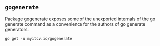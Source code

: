 <!-- __JSON: go list -json .
## `{{ filepathBase .Out.ImportPath}}`

{{.Out.Doc}}

```
go get -u {{.Out.ImportPath}}
```
-->
## `gogenerate`

Package gogenerate exposes some of the unexported internals of the go generate command as a convenience for the authors of go generate generators.

```
go get -u myitcv.io/gogenerate
```
<!-- END -->
